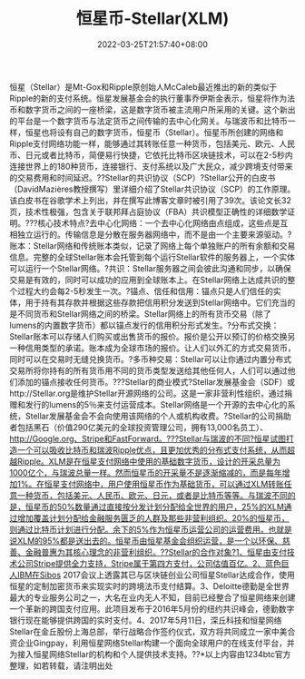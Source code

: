 ﻿---
weight: 
title: "恒星币-Stellar(XLM)"
description: "恒星（Stellar）是Mt-Gox和Ripple原创始人McCaleb最近推出的新的类似于Ripple的新的支付系统"
date: 2022-03-25T21:57:40+08:00
lastmod: 2022-03-25T16:45:40+08:00
draft: false
authors: ["Metabd"]
featuredImage: "hengxingbi-stellarxlm.webp"
link: ""
tags: ["数字代币","恒星币-Stellar(XLM)"]
categories: ["navigation"]
navigation: ["数字代币"]
lightgallery: true
toc: true
pinned: false
recommend: false
recommend1: false
---
恒星（Stellar）是Mt-Gox和Ripple原创始人McCaleb最近推出的新的类似于Ripple的新的支付系统。恒星发展基金会的执行董事乔伊斯金表示，恒星将作为法币和数字货币之间的一座桥梁，这是数字货币被主流用户所采用的关键。这个新出的平台是一个数字货币与法定货币之间传输的去中心化网关。与瑞波币和比特币一样，恒星也将设有自己的数字货币，恒星币（Stellar）。恒星币所创建的网络和Ripple支付网络功能一样，能够通过其转账任意一种货币，包括美元、欧元、人民币、日元或者比特币，简便易行快捷，它依托比特币区块链技术，可以在2-5秒内连接世界上的180种货币，连接银行、支付系统以及广大民众，减少跨境支付带来的交易费用和时间延迟。??Stellar的共识协议（SCP）?Stellar公开的白皮书（DavidMazières教授撰写）里详细介绍了Stellar共识协议（SCP）的工作原理。该白皮书在谷歌学术上列出，并在撰写此博客文章时被引用了39次。该论文长32页，技术性极强，包含关于联邦拜占庭协议（FBA）共识模型正确性的详细数学证明。???核心技术特点?去中心化网络：一个去中心化网络由点组成，这些点是互相独立运行的。传输信息是分散在服务器网络中，而不是由一个主要来源驱动。?账本：Stellar网络和传统账本类似，记录了网络上每个单独账户的所有余额和交易信息。完整的全球Stellar账本会托管到每个运行Stellar软件的服务器上，一个实体可以运行一个Stellar网络。?共识：Stellar服务器之间会彼此沟通和同步，以确保交易是有效的，同时可以成功的应用到全球账本上。在Stellar网络上达成共识的整个过程大约会每2-5秒发生一次。?锚点、信任和信用：锚点只是人们信任的实体，用于持有其存款并根据这些存款把信用积分发送到Stellar网络中。它们充当的是不同货币和Stellar网络之间的桥梁。Stellar网络上的所有货币交易（除了lumens的内置数字货币）都以锚点发行的信用积分形式发生。?分布式交换：Stellar账本可以存储人们购买或出售货币的报价。报价是公开以预订的价格交换另一种信用类型的承诺。账本成为全球市场的报价。让人们以外汇的方式交易货币，同时可以在交易时无缝兑换货币。?多币种交易：Stellar可以让你通过内置分布式交易所将你持有的所有货币用不同的货币类型发送给其他任何人，人们可以通过他们添加的锚点接收任何货币。???Stellar的商业模式?Stellar发展基金会（SDF）或http://Stellar.org是维护Stellar开源网络的公司。这是一家非营利性组织，通过捐赠和发行的lumens的5％来支付运营成本。Stellar网络是一个开源的去中心化的系统，Stellar发展基金会不会向使用该网络的个人或机构收费。?Stellar的公司捐助者包括黑石（价值290亿美元的全球投资管理公司，拥有13,000名员工）、http://Google.org、Stripe和FastForward。???Stellar与瑞波的不同?恒星试图打造一个可以吸收比特币和瑞波Ripple优点，且更加优秀的分布式支付系统，从而超越Ripple。XLM是在恒星支付网络中使用的基础数字货币，设计的开采总量为1000亿个，与瑞波总量一样。然而恒星币的开采量不是逐渐缩减的，而是每年增加1%。在恒星支付网络中，用户使用恒星币作为基础货币，可以通过XLM转账任意一种货币，包括美元、人民币、欧元、日元，或者是比特币等等。与瑞波不同的是，恒星币的50%数量通过直接按分发计划分配给全世界的用户，25%的XLM通过增加覆盖计划分配给金融服务匮乏的人群及那些非营利组织。20%的恒星币，则通过比特币计划进行分配。余下的5%作为恒星币运营公司的运营费用。也就是说XLM的95%都是送出去的。恒星币由恒星基金会组织运营，是一个以环保、慈善、金融普惠为其核心理念的非营利组织。??Stellar的合作对象?1、恒星由支付技术公司Stripe提供全力支持，Stripe属于第四方支付，公司估值百亿。2、蓝色巨人IBM在Sibos 2017会议上透露其已与区块链创业公司恒星Stellar达成合作，使用恒星的定制加密货币来实现实时的跨境法币支付结算。3、Deloitte德勤是全世界最大的专业服务公司之一，大名在业内无人不知，目前已经整合了恒星网络来创建一个革新的跨国支付应用。此项目发布于2016年5月份的纽约共识峰会，德勤数字银行现在能够提供跨国的实时支付。4、2017年5月11日，深丘科技和恒星网络Stellar在金丘股份上海总部，举行战略合作签约仪式，双方将共同成立一家中美合资企业Gingpay，利用恒星网络Stellar构建一个面向全球用户的在线支付平台，并为接入恒星网络Stellar的机构和个人提供技术支持。??*以上内容由1234btc官方整理，如若转载，请注明出处
